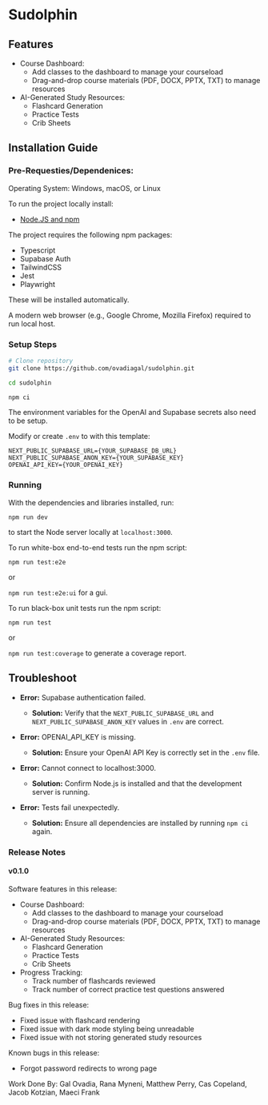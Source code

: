 # Sudolphin

## Features

- Course Dashboard:
  - Add classes to the dashboard to manage your courseload
  - Drag-and-drop course materials (PDF, DOCX, PPTX, TXT) to manage resources
- AI-Generated Study Resources:
  - Flashcard Generation
  - Practice Tests
  - Crib Sheets

## Installation Guide

### Pre-Requesties/Dependenices:

Operating System: Windows, macOS, or Linux

To run the project locally install:
- [Node.JS and npm](https://nodejs.org/en/download/package-manager)

The project requires the following npm packages:

- Typescript
- Supabase Auth
- TailwindCSS
- Jest
- Playwright

These will be installed automatically.

A modern web browser (e.g., Google Chrome, Mozilla Firefox) required to run local host.

### Setup Steps

```bash
# Clone repository
git clone https://github.com/ovadiagal/sudolphin.git

cd sudolphin

npm ci
```

The environment variables for the OpenAI and Supabase secrets also need to be setup.

Modify or create `.env` to with this template:

```
NEXT_PUBLIC_SUPABASE_URL={YOUR_SUPABASE_DB_URL}
NEXT_PUBLIC_SUPABASE_ANON_KEY={YOUR_SUPABASE_KEY}
OPENAI_API_KEY={YOUR_OPENAI_KEY}
```

### Running

With the dependencies and libraries installed, run:

`npm run dev`

to start the Node server locally at `localhost:3000`.

To run white-box end-to-end tests run the npm script:

`npm run test:e2e`

or

`npm run test:e2e:ui` for a gui.

To run black-box unit tests run the npm script:

`npm run test`

or

`npm run test:coverage` to generate a coverage report.

## Troubleshoot

- **Error:** Supabase authentication failed.
  - **Solution:** Verify that the `NEXT_PUBLIC_SUPABASE_URL` and `NEXT_PUBLIC_SUPABASE_ANON_KEY` values in `.env` are correct.

- **Error:** OPENAI_API_KEY is missing.
  - **Solution:** Ensure your OpenAI API Key is correctly set in the `.env` file.

- **Error:** Cannot connect to localhost:3000.
  - **Solution:** Confirm Node.js is installed and that the development server is running.

- **Error:** Tests fail unexpectedly.
  - **Solution:** Ensure all dependencies are installed by running `npm ci` again.


### Release Notes

#### v0.1.0

Software features in this release:

- Course Dashboard:
  - Add classes to the dashboard to manage your courseload
  - Drag-and-drop course materials (PDF, DOCX, PPTX, TXT) to manage resources
- AI-Generated Study Resources:
  - Flashcard Generation
  - Practice Tests
  - Crib Sheets
- Progress Tracking:
  - Track number of flashcards reviewed
  - Track number of correct practice test questions answered

Bug fixes in this release:

- Fixed issue with flashcard rendering
- Fixed issue with dark mode styling being unreadable
- Fixed issue with not storing generated study resources

Known bugs in this release:

- Forgot password redirects to wrong page


Work Done By: Gal Ovadia, Rana Myneni, Matthew Perry, Cas Copeland, Jacob Kotzian, Maeci Frank